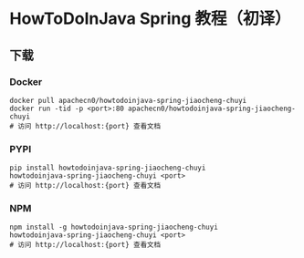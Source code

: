 # HowToDoInJava Spring 教程（初译）

## 下载

### Docker

```
docker pull apachecn0/howtodoinjava-spring-jiaocheng-chuyi
docker run -tid -p <port>:80 apachecn0/howtodoinjava-spring-jiaocheng-chuyi
# 访问 http://localhost:{port} 查看文档
```

### PYPI

```
pip install howtodoinjava-spring-jiaocheng-chuyi
howtodoinjava-spring-jiaocheng-chuyi <port>
# 访问 http://localhost:{port} 查看文档
```

### NPM

```
npm install -g howtodoinjava-spring-jiaocheng-chuyi
howtodoinjava-spring-jiaocheng-chuyi <port>
# 访问 http://localhost:{port} 查看文档
```